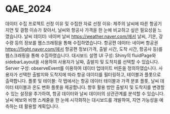 # QAE_2024

데이터 수집 프로젝트
선정 이유 및 수집한 자료
선정 이유: 제주의 날씨에 따른 항공기 지연 및 결항 이슈가 잦아서, 날씨와 항공사 가격을 한 눈에 비교하고 싶은 필요성을 느꼈습니다.
날씨 데이터: 네이버 날씨 https://weather.naver.com/에서 날씨, 기온, 강수량 등의 정보를 웹스크래핑을 통해 수집하였습니다.
항공편 데이터: 네이버 항공권 https://flight.naver.com/에서 항공편 정보(가격, 출발 시간, 도착 시간, 항공사 등)를 웹스크래핑을 통해 수집하였습니다.
대시보드 설명
UI 구성: Shiny의 fluidPage와 sidebarLayout을 사용하여 사용자가 날짜, 출발지 및 도착지를 선택할 수 있습니다.
Server 구성: observeEvent를 이용하여 데이터 업데이트 버튼을 정의하였습니다. 사용자가 선택한 출발지와 도착지에 따라 항공 데이터를 필터링하고, 테이블과 플롯으로 출력합니다.
플롯 및 테이블: 각 탭에서는 항공 데이터 테이블과 가격 분포 플롯, 날씨 데이터 테이블과 온도 변화 플롯을 제공합니다.
향후 활용 방안
출발지 및 도착지를 변경할 수 있는 설정을 추가하여, 항공 데이터와 날씨 데이터의 상관관계를 분석할 수 있습니다.
날씨 예보와 비행 스케줄을 한 눈에 시각화하는 대시보드를 개발하여, 지연 가능성을 예측하는 데 활용할 계획입니다.
